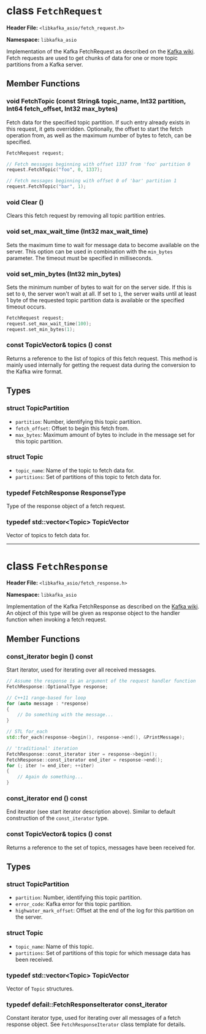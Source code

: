 
class `FetchRequest`
======================

**Header File:** `<libkafka_asio/fetch_request.h>`

**Namespace:** `libkafka_asio`

Implementation of the Kafka FetchRequest as described on the 
[Kafka wiki](https://cwiki.apache.org/confluence/display/KAFKA/A+Guide+To+The+Kafka+Protocol#AGuideToTheKafkaProtocol-FetchRequest).
Fetch requests are used to get chunks of data for one or more topic partitions
from a Kafka server.

Member Functions
----------------

### void **FetchTopic** (const String& topic_name, Int32 partition, Int64 fetch_offset, Int32 max_bytes)

Fetch data for the specified topic partition. If such entry already exists in
this request, it gets overridden. Optionally, the offset to start the fetch
operation from, as well as the maximum number of bytes to fetch, can be
specified.

```cpp
FetchRequest request;

// Fetch messages beginning with offset 1337 from 'foo' partition 0
request.FetchTopic("foo", 0, 1337);

// Fetch messages beginning with offset 0 of 'bar' partition 1
request.FetchTopic("bar", 1);
```

### void **Clear** ()

Clears this fetch request by removing all topic partition entries.

### void **set_max_wait_time** (Int32 max_wait_time)

Sets the maximum time to wait for message data to become available on the
server. This option can be used in combination with the `min_bytes` parameter.
The timeout must be specified in milliseconds.

### void **set_min_bytes** (Int32 min_bytes)

Sets the minimum number of bytes to wait for on the server side. If this is set
to `0`, the server won't wait at all. If set to `1`, the server waits until
at least 1 byte of the requested topic partition data is available or the 
specified timeout occurs.

```cpp
FetchRequest request;
request.set_max_wait_time(100);
request.set_min_bytes(1);
```

### const TopicVector& **topics** \(\) const

Returns a reference to the list of topics of this fetch request. This
method is mainly used internally for getting the request data during the
conversion to the Kafka wire format.

Types
-----

### struct **TopicPartition**

+ `partition`:
   Number, identifying this topic partition.
+ `fetch_offset`:
   Offset to begin this fetch from.
+ `max_bytes`:
   Maximum amount of bytes to include in the message set for this topic
   partition.
   
### struct **Topic**

+ `topic_name`:
   Name of the topic to fetch data for.
+ `partitions`:
   Set of partitions of this topic to fetch data for.

### typedef FetchResponse **ResponseType**
Type of the response object of a fetch request.

### typedef std::vector<Topic\> **TopicVector**
Vector of topics to fetch data for.

-------------------------------------------------------------------------------

class `FetchResponse`
=====================

**Header File:** `<libkafka_asio/fetch_response.h>`

**Namespace:** `libkafka_asio`

Implementation of the Kafka FetchResponse as described on the 
[Kafka wiki](https://cwiki.apache.org/confluence/display/KAFKA/A+Guide+To+The+Kafka+Protocol#AGuideToTheKafkaProtocol-FetchResponse).
An object of this type will be given as response object to the handler function
when invoking a fetch request.

Member Functions
----------------

### const_iterator **begin** () const

Start iterator, used for iterating over all received messages.

```cpp
// Assume the response is an argument of the request handler function
FetchResponse::OptionalType response;

// C++11 range-based for loop
for (auto message : *response)
{
    // Do something with the message...
}

// STL for_each
std::for_each(response->begin(), response->end(), &PrintMessage);

// 'traditional' iteration
FetchResponse::const_iterator iter = response->begin();
FetchResponse::const_iterator end_iter = response->end();
for (; iter != end_iter; ++iter)
{
    // Again do something...
}
```

### const_iterator **end** () const

End iterator (see start iterator description above). Similar to default
construction of the `const_iterator` type.

### const TopicVector& **topics** () const

Returns a reference to the set of topics, messages have been received for.

Types
-----

### struct **TopicPartition**

+ `partition`:
   Number, identifying this topic partition.
+ `error_code`:
   Kafka error for this topic partition.
+ `highwater_mark_offset`:
   Offset at the end of the log for this partition on the server.
   
### struct **Topic**

+ `topic_name`:
   Name of this topic.
+ `partitions`:
   Set of partitions of this topic for which message data has been received.

### typedef std::vector<Topic\> **TopicVector**

Vector of `Topic` structures.

### typedef defail::FetchResponseIterator<TopicVector> **const_iterator**

Constant iterator type, used for iterating over all messages of a fetch
response object. See `FetchResponseIterator` class template for details.
